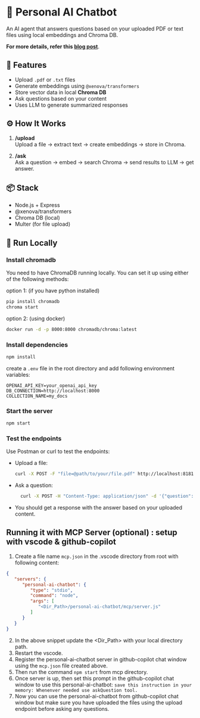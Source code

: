 # 🧠 Personal AI Chatbot

An AI agent that answers questions based on your uploaded PDF or text files using local embeddings and Chroma DB.

**For more details, refer this [blog post](https://subhashydv.github.io/blog/2025/09/agentic-ai-personal-rag-system/)**.

## 🚀 Features

- Upload `.pdf` or `.txt` files
- Generate embeddings using `@xenova/transformers`
- Store vector data in local **Chroma DB**
- Ask questions based on your content
- Uses LLM to generate summarized responses

## ⚙️ How It Works

1. **/upload**  
   Upload a file → extract text → create embeddings → store in Chroma.

2. **/ask**  
   Ask a question → embed → search Chroma → send results to LLM → get answer.

## 📦 Stack

- Node.js + Express
- @xenova/transformers
- Chroma DB (local)
- Multer (for file upload)

## 🧪 Run Locally

### Install chromadb

You need to have ChromaDB running locally. You can set it up using either of the following methods:

option 1: (if you have python installed)
```bash
pip install chromadb
chroma start
```

option 2: (using docker)
```bash
docker run -d -p 8000:8000 chromadb/chroma:latest
```

### Install dependencies

```bash
npm install
```
create a `.env` file in the root directory and add following environment variables:
```
OPENAI_API_KEY=your_openai_api_key
DB_CONNECTION=http://localhost:8000
COLLECTION_NAME=my_docs
```

### Start the server

```bash
npm start
```

### Test the endpoints
Use Postman or curl to test the endpoints:
- Upload a file:
  ```bash
  curl -X POST -F "file=@path/to/your/file.pdf" http://localhost:8181/upload
  ```
- Ask a question:
  ```bash
    curl -X POST -H "Content-Type: application/json" -d '{"question": "Your question here"}' http://localhost:8181/ask
    ```
  
- You should get a response with the answer based on your uploaded content.


## Running it with MCP Server (optional) : setup with vscode & github-copilot

1. Create a file name `mcp.json` in the .vscode directory from root with following content:
```json
{
   "servers": {
      "personal-ai-chatbot": {
         "type": "stdio",
         "command": "node",
         "args": [
            "<Dir_Path>/personal-ai-chatbot/mcp/server.js"
         ]
      }
   }
}
```

2. In the above snippet update the <Dir_Path> with your local directory path.
3. Restart the vscode.
4. Register the personal-ai-chatbot server in github-copilot chat window using the `mcp.json` file created above.
5. Then run the command `npm start` from mcp directory.
6. Once server is up, then set this prompt in the github-copilot chat window to use this personal-ai-chatbot:
```save this instruction in your memory: Whenenver needed use askQuestion tool.``` 
7. Now you can use the personal-ai-chatbot from github-copilot chat window but make sure you have uploaded the files using the upload endpoint before asking any questions.
